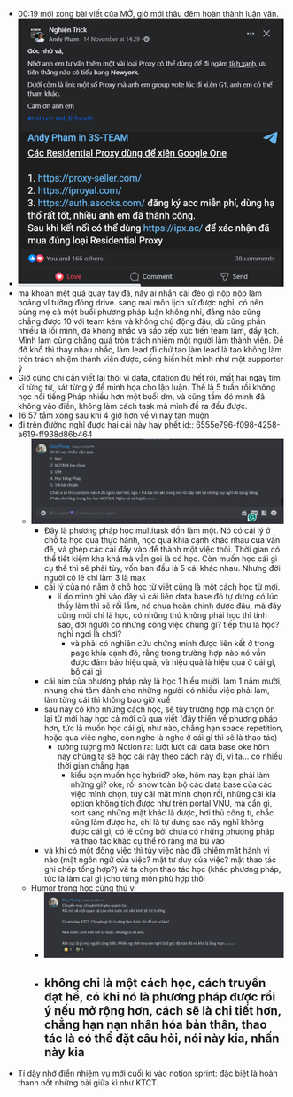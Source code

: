 - 00:19 mới xong bài viết của MỞ, giờ mới thâu đêm hoàn thành luận văn.
- ![image.png](../assets/image_1700068771821_0.png)
- mà khoan mệt quá quay tay đã, nãy ai nhắn cái đéo gì nộp nộp làm hoảng vl tưởng đóng drive. sang mai môn lịch sử được nghỉ, có nên bùng mẹ cả một buổi phương pháp luận không nhỉ, đằng nào cũng chẳng được 10 với team kém và không chủ động đâu, dù cũng phần nhiều là lỗi mình, đã không nhắc và sắp xếp xúc tiến team làm, đẩy lịch. Mình làm cũng chẳng quá tròn trách nhiệm một người làm thành viên. Để đỡ khổ thì thay nhau nhắc, làm lead đi chứ tao làm lead là tao không làm tròn trách nhiệm thành viên được, cống hiến hết mình như một supporter ý
- Giờ cũng chỉ cần viết lại thôi vì data, citation đủ hết rồi, mất hai ngày tìm kĩ từng từ, sát từng ý để minh họa cho lập luận. Thế là 5 tuần rồi không học nổi tiếng Pháp nhiều hơn một buổi dm, và cũng tầm đó mình đã không vào điền, không làm cách task mà mình đề ra đều được.
- 16:57 tắm xong sau khi 4 giờ hơn về vì nay tan muộn
- đi trên đường nghĩ được hai cái này hay phết
  id:: 6555e796-f098-4258-a619-ff938d86b464
	- ![image.png](../assets/image_1700128663140_0.png)
		- Đây là phương pháp học multitask dồn làm một. Nó có cái lý ở chỗ ta học qua thực hành, học qua khía cạnh khác nhau của vấn đề, và ghép các cái đấy vào để thành một việc thôi. Thời gian có thể tiết kiệm kha khá mà vẫn gọi là có học. Còn muốn học cái gì cụ thể thì sẽ phải tùy, vốn ban đầu là 5 cái khác nhau. Nhưng đời người có lẽ chỉ làm 3 là max
		- cái lý của nó nằm ở chỗ học từ viết cũng là một cách học từ mới.
			- lí do mình ghi vào đây vì cái liên data base đó tự dưng có lúc thấy làm thì sẽ rối lắm, nó chưa hoàn chỉnh được đâu, mà đây cũng mới chỉ là học, có những thứ không phải học thì tính sao, đời người có những công việc chung gì? tiếp thu là học? nghỉ ngơi là chơi?
				- và phải có nghiên cứu chứng minh được liên kết ở trong page khía cạnh đó, rằng trong trường hợp nào nó vẫn được đảm bảo hiệu quả, và hiệu quả là hiệu quả ở cái gì, bổ cái gì
		- cái aim của phương pháp này là học 1 hiểu mười, làm 1 nắm mười, nhưng chú tâm dành cho những người có nhiều việc phải làm, làm từng cái thì không bao giờ xuể
		- sau này có kho những cách học, sẽ tùy trường hợp mà chọn ôn lại từ mới hay học cả mới cũ qua viết (đây thiên về phương pháp hơn, tức là muốn học cái gì, như nào, chẳng hạn space repetition, hoặc qua việc nghe, còn nghe là nghe ở cái gì thì sẽ là thao tác)
			- tưởng tượng mở Notion ra: lướt lướt cái data base oke hôm nay chúng ta sẽ học cái này theo cách này đi, vì ta... có nhiều thời gian chẳng hạn
				- kiểu bạn muốn học hybrid? oke, hôm nay bạn phải làm những gì? oke, rồi show toàn bộ các data base của các việc mình chọn, tùy cái mặt mình chọn rồi, những cái kia option không tích được như trên portal VNU, mà cần gì, sort sang những mặt khác là được, hơi thủ công tí, chắc cũng làm được ha, chỉ là tự dưng sao nãy nghĩ không được cái gì, có lẽ cũng bởi chưa có những phương pháp và thao tác khác cụ thể rõ ràng mà bù vào
		- và khi có một đống việc thì tùy việc nào đã chiếm mất hành vi nào (mặt ngôn ngữ của việc? mặt tư duy của việc? mặt thao tác ghi chép tổng hợp?) và ta chọn thao tác học (khác phương pháp, tức là làm cái gì )cho từng môn phù hợp thôi
	- Humor trong học cũng thú vị
		- ![image.png](../assets/image_1700129374885_0.png)
		- không chỉ là một cách học, cách truyền đạt hề, có khi nó là phương pháp được rồi ý nếu mở rộng hơn, cách sẽ là chi tiết hơn, chẳng hạn nạn nhân hóa bản thân, thao tác là có thể đặt câu hỏi, nói này kia, nhấn này kia
			-
- Tí dậy nhớ điền nhiệm vụ mới cuối kì vào notion sprint: đặc biệt là hoàn thành nốt những bài giữa kì như KTCT.